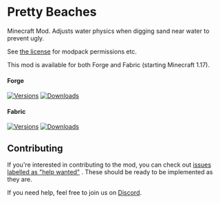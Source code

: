 # Pretty Beaches

Minecraft Mod. Adjusts water physics when digging sand near water to prevent ugly.

See [the license](LICENSE) for modpack permissions etc.

This mod is available for both Forge and Fabric (starting Minecraft 1.17).

#### Forge

[![Versions](http://cf.way2muchnoise.eu/versions/290659_latest.svg)](https://www.curseforge.com/minecraft/mc-mods/pretty-beaches)
[![Downloads](http://cf.way2muchnoise.eu/full_290659_downloads.svg)](https://www.curseforge.com/minecraft/mc-mods/pretty-beaches)

#### Fabric

[![Versions](http://cf.way2muchnoise.eu/versions/547700_latest.svg)](https://www.curseforge.com/minecraft/mc-mods/pretty-beaches-fabric)
[![Downloads](http://cf.way2muchnoise.eu/full_547700_downloads.svg)](https://www.curseforge.com/minecraft/mc-mods/pretty-beaches-fabric)

## Contributing

If you're interested in contributing to the mod, you can check
out [issues labelled as "help wanted"](https://github.com/TwelveIterationMods/PrettyBeaches/issues?q=is%3Aopen+is%3Aissue+label%3A%22help+wanted%22)
. These should be ready to be implemented as they are.

If you need help, feel free to join us on [Discord](https://discord.gg/scGAfXC).